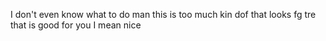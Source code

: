 I don't even know what to do man this is too much kin dof
that looks
fg
tre
that is good for you I mean nice
